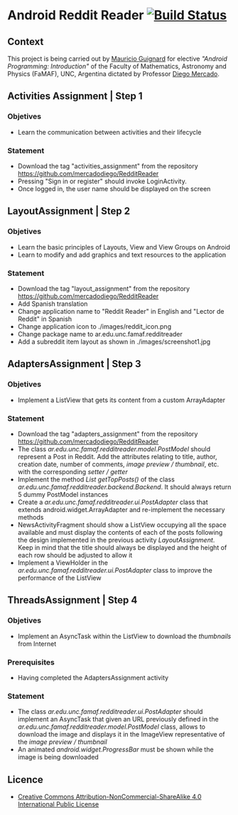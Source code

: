 # Android Reddit Reader [![Build Status](https://travis-ci.org/mauguignard/androidRedditReader.svg?branch=master)](https://travis-ci.org/mauguignard/androidRedditReader)

## Context

This project is being carried out by [Mauricio Guignard](https://github.com/mauguignard) for elective _"Android Programming: Introduction"_ of the Faculty of Mathematics, Astronomy and Physics (FaMAF), UNC, Argentina dictated by Professor [Diego Mercado](https://github.com/mercadodiego).

## Activities Assignment | Step 1

### Objetives

* Learn the communication between activities and their lifecycle

### Statement

* Download the tag "activities_assignment" from the repository https://github.com/mercadodiego/RedditReader
* Pressing "Sign in or register" should invoke LoginActivity.
* Once logged in, the user name should be displayed on the screen

## LayoutAssignment | Step 2

### Objetives

* Learn the basic principles of Layouts, View and View Groups on Android
* Learn to modify and add graphics and text resources to the application

### Statement

* Download the tag "layout_assignment" from the repository https://github.com/mercadodiego/RedditReader
* Add Spanish translation
* Change application name to "Reddit Reader" in English and "Lector de Reddit" in Spanish
* Change application icon to ./images/reddit_icon.png
* Change package name to ar.edu.unc.famaf.redditreader
* Add a subreddit item layout as shown in ./images/screenshot1.jpg

## AdaptersAssignment | Step 3

### Objetives

* Implement a ListView that gets its content from a custom ArrayAdapter

### Statement

* Download the tag "adapters_assignment" from the repository https://github.com/mercadodiego/RedditReader
* The class _ar.edu.unc.famaf.redditreader.model.PostModel_ should represent a Post in Reddit. Add the attributes relating to title, author, creation date, number of comments, _image preview / thumbnail_, etc. with the corresponding _setter / getter_
* Implement the method _List<PostModel> getTopPosts()_ of the class _ar.edu.unc.famaf.redditreader.backend.Backend_. It should always return 5 dummy PostModel instances
* Create a _ar.edu.unc.famaf.redditreader.ui.PostAdapter_ class that extends android.widget.ArrayAdapter and re-implement the necessary methods
* NewsActivityFragment should show a ListView occupying all the space available and must display the contents of each of the posts following the design implemented in the previous activity _LayoutAssignment_. Keep in mind that the title should always be displayed and the height of each row should be adjusted to allow it
* Implement a ViewHolder in the _ar.edu.unc.famaf.redditreader.ui.PostAdapter_ class to improve the performance of the ListView

## ThreadsAssignment | Step 4

### Objetives

* Implement an AsyncTask within the ListView to download the _thumbnails_ from Internet

### Prerequisites

* Having completed the AdaptersAssignment activity

### Statement

* The class _ar.edu.unc.famaf.redditreader.ui.PostAdapter_ should implement an AsyncTask that given an URL previously defined in the _ar.edu.unc.famaf.redditreader.model.PostModel_ class, allows to download the image and displays it in the ImageView representative of the _image preview / thumbnail_
* An animated _android.widget.ProgressBar_ must be shown while the image is being downloaded

## Licence

* [Creative Commons Attribution-NonCommercial-ShareAlike 4.0 International Public License](https://creativecommons.org/licenses/by-nc-sa/4.0/legalcode)
